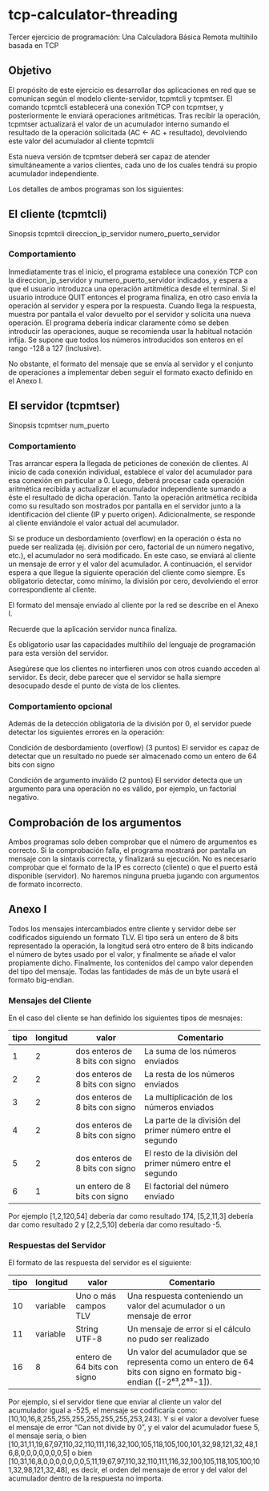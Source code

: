 # tcp-calculator-threading


Tercer ejercicio de programación: Una Calculadora Básica Remota multihilo basada en TCP
## Objetivo
El propósito de este ejercicio es desarrollar dos aplicaciones en red que se comunican según el modelo cliente-servidor,
tcpmtcli y tcpmtser. El comando tcpmtcli establecerá una conexión TCP con tcpmtser, y posteriormente le enviará 
operaciones aritméticas. Tras recibir la operación, tcpmtser actualizará el valor de un acumulador interno sumando 
el resultado de la operación solicitada (AC ← AC + resultado), devolviendo este valor del acumulador al cliente tcpmtcli

Esta nueva versión de tcpmtser deberá ser capaz de atender simultáneamente a varios clientes, cada uno de los cuales 
tendrá su propio acumulador independiente.

Los detalles de ambos programas son los siguientes:

## El cliente (tcpmtcli)
Sinopsis
tcpmtcli direccion_ip_servidor numero_puerto_servidor

### Comportamiento
Inmediatamente tras el inicio, el programa establece una conexión TCP con la direccion_ip_servidor y 
numero_puerto_servidor indicados, y espera a que el usuario introduzca una operación artitmética desde el terminal. 
Si el usuario introduce QUIT entonces el programa finaliza, en otro caso envía la operación al servidor y espera por 
la respuesta. Cuando llega la respuesta, muestra por pantalla el valor devuelto por el servidor y solicita una nueva 
operación. El programa debería indicar claramente cómo se deben introducir las operaciones, auque se recomienda usar 
la habitual notación infija. Se supone que todos los números introducidos son enteros en el rango -128 a 127 (inclusive).

No obstante, el formato del mensaje que se envía al servidor y el conjunto de operaciones a implementar deben seguir el 
formato exacto definido en el Anexo I.

## El servidor (tcpmtser)
Sinopsis
tcpmtser num_puerto

### Comportamiento
Tras arrancar espera la llegada de peticiones de conexión de clientes. Al inicio de cada conexión individual, establece 
el valor del acumulador para esa conexión en particular a 0. Luego, deberá procesar cada operación aritmética recibida 
y actualizar el acumulador independiente sumando a éste el resultado de dicha operación. Tanto la operación aritmética 
recibida como su resultado son mostrados por pantalla en el servidor junto a la identificación del cliente 
(IP y puerto origen). Adicionalmente, se responde al cliente enviándole el valor actual del acumulador. 

Si se produce un desbordamiento (overflow) en la operación o ésta no puede ser realizada (ej. división por cero, 
factorial de un número negativo, etc.), el acumulador no será modificado. En este caso, se enviará al cliente un 
mensaje de error y el valor del acumulador. A continuación, el servidor espera a que llegue la siguiente operación del 
cliente como siempre. Es obligatorio detectar, como mínimo, la división por cero, devolviendo el error correspondiente 
al cliente.

El formato del mensaje enviado al cliente por la red se describe en el Anexo I. 

Recuerde que la aplicación servidor nunca finaliza.

Es obligatorio usar las capacidades multihilo del lenguaje de programación para esta versión del servidor.

Asegúrese que los clientes no interfieren unos con otros cuando acceden al servidor. Es decir, debe parecer que el 
servidor se halla siempre desocupado desde el punto de vista de los clientes.


### Comportamiento opcional
Además de la detección obligatoria de la división por 0, el servidor puede detectar los siguientes errores en la 
operación:

Condición de desbordamiento (overflow) (3 puntos)
El servidor es capaz de detectar que un resultado no puede ser almacenado como un entero de 64 bits con signo

Condición de argumento inválido (2 puntos)
El servidor detecta que un argumento para una operación no es válido, por ejemplo, un factorial negativo.

## Comprobación de los argumentos
Ambos programas solo deben comprobar que el número de argumentos es correcto. Si la comprobación falla, el programa 
mostrará por pantalla un mensaje con la sintaxis correcta, y finalizará su ejecución. No es necesario comprobar que el 
formato de la IP es correcto (cliente) o que el puerto está disponible (servidor). No haremos ninguna prueba jugando con 
argumentos de formato incorrecto.

## Anexo I
Todos los mensajes intercambiados entre cliente y servidor debe ser codificados siguiendo un formato TLV. El tipo será 
un entero de 8 bits representado la operación, la longitud será otro entero de 8 bits indicando el número de  bytes 
usado por el valor, y finalmente se añade el valor propiamente dicho. Finalmente, los contenidos del campo valor 
dependen del tipo del mensaje. Todas las fantidades de más de un byte usará el formato big-endian.

### Mensajes del Cliente
En el caso del cliente se han definido los siguientes tipos de mesnajes:

| tipo	 | longitud | valor                           | Comentario                                                 |
|-------|----------|---------------------------------|------------------------------------------------------------|
| 1     | 2        | dos enteros de 8 bits con signo | La suma de los números enviados                            |
| 2     | 2        | dos enteros de 8 bits con signo | La resta de los números enviados                           |
| 3     | 2        | dos enteros de 8 bits con signo | La multiplicación de los números enviados                  |
| 4     | 2        | dos enteros de 8 bits con signo | La parte de la división del primer número entre el segundo |
| 5     | 2        | dos enteros de 8 bits con signo | El resto de la división del primer número entre el segundo |
| 6     | 1        | un entero de 8 bits con signo   | El factorial del número enviado                            |

Por ejemplo [1,2,120,54] debería dar como resultado 174, [5,2,11,3] debería dar como resultado 2 y [2,2,5,10] debería dar como resultado -5.

### Respuestas del Servidor 
El formato de las respuesta del servidor es el siguiente:

| tipo | longitud | valor                       | Comentario                                                                                                          |
|------|----------|-----------------------------|---------------------------------------------------------------------------------------------------------------------|
| 10   | variable | Uno o más campos TLV        | Una respuesta conteniendo un valor del acumulador o un mensaje de error                                             |
| 11   | variable | String UTF-8                | Un mensaje de error si el cálculo no pudo ser realizado                                                             |
| 16   | 8        | entero de 64 bits con signo | Un valor del acumulador que se representa como un entero de 64 bits con signo en formato big-endian ([-2⁶³,2⁶³-1]). |

Por ejemplo, si el servidor tiene que enviar al cliente un valor del acumulador igual a -525, el mensaje se codificaría como: [10,10,16,8,255,255,255,255,255,255,253,243]. Y si el valor a devolver fuese el mensaje de error “Can not divide by 0”, y el valor del acumulador fuese 5, el mensaje sería, o bien [10,31,11,19,67,97,110,32,110,111,116,32,100,105,118,105,100,101,32,98,121,32,48,16,8,0,0,0,0,0,0,0,5] o bien [10,31,16,8,0,0,0,0,0,0,0,5,11,19,67,97,110,32,110,111,116,32,100,105,118,105,100,101,32,98,121,32,48], es decir, el orden del mensaje de error y del valor del acumulador dentro de la respuesta no importa.
